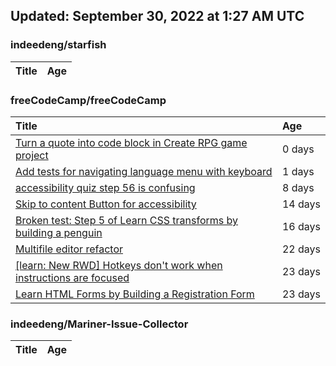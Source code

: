 ## Updated: September 30, 2022 at 1:27 AM UTC


### indeedeng/starfish
|**Title**|**Age**|
|:----|:----|


### freeCodeCamp/freeCodeCamp
|**Title**|**Age**|
|:----|:----|
|[Turn a quote into code block in Create RPG game project ](https://github.com/freeCodeCamp/freeCodeCamp/issues/47661)|0&nbsp;days|
|[Add tests for navigating language menu with keyboard](https://github.com/freeCodeCamp/freeCodeCamp/issues/47649)|1&nbsp;days|
|[accessibility quiz step 56 is confusing](https://github.com/freeCodeCamp/freeCodeCamp/issues/47588)|8&nbsp;days|
|[Skip to content Button for accessibility](https://github.com/freeCodeCamp/freeCodeCamp/issues/47523)|14&nbsp;days|
|[Broken test: Step 5 of Learn CSS transforms by building a penguin](https://github.com/freeCodeCamp/freeCodeCamp/issues/47513)|16&nbsp;days|
|[Multifile editor refactor](https://github.com/freeCodeCamp/freeCodeCamp/issues/47467)|22&nbsp;days|
|[[learn: New RWD] Hotkeys don't work when instructions are focused ](https://github.com/freeCodeCamp/freeCodeCamp/issues/47457)|23&nbsp;days|
|[Learn HTML Forms by Building a Registration Form](https://github.com/freeCodeCamp/freeCodeCamp/issues/47456)|23&nbsp;days|


### indeedeng/Mariner-Issue-Collector
|**Title**|**Age**|
|:----|:----|